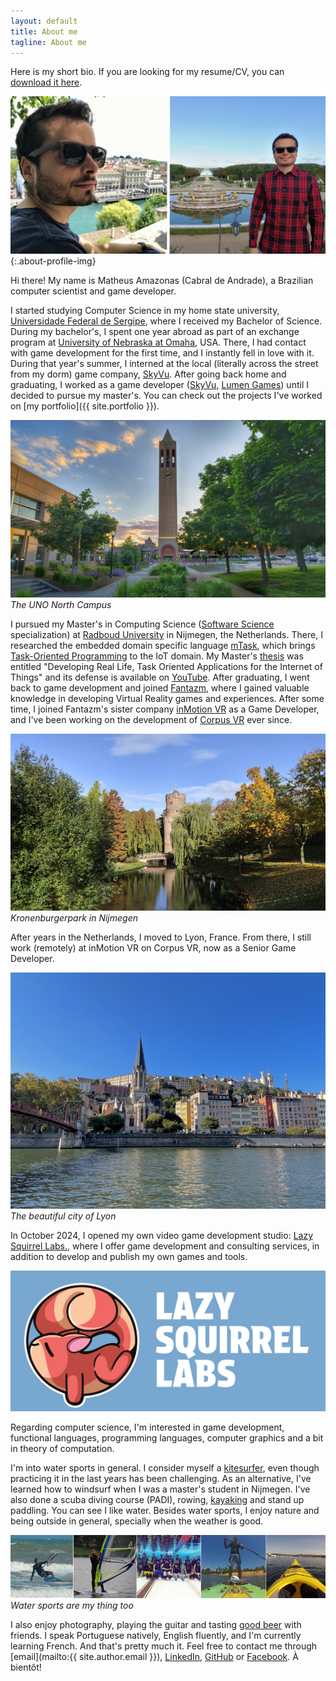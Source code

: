 ```yaml
---
layout: default
title: About me
tagline: About me
---
```


Here is my short bio. If you are looking for my resume/CV, you can [download it here](assets/Matheus_Amazonas_Resume.pdf).

![Two pictures of Matheus, side by side](assets/images/about/profile.jpg){:.about-profile-img}

Hi there! My name is Matheus Amazonas (Cabral de Andrade), a Brazilian computer scientist and game developer.

I started studying Computer Science in my home state university, [Universidade Federal de Sergipe](http://www.ufs.br), where I received my Bachelor of Science. During my bachelor's, I spent one year abroad as part of an exchange program at [University of Nebraska at Omaha](https://www.unomaha.edu), USA. There, I had contact with game development for the first time, and I instantly fell in love with it. During that year's summer, I interned at the local (literally across the street from my dorm) game company, [SkyVu](http://www.skyvu.net). After going back home and graduating, I worked as a game developer ([SkyVu](http://www.skyvu.net), [Lumen Games](https://lumen.games)) until I decided to pursue my master's. You can check out the projects I've worked on [my portfolio]({{ site.portfolio }}).

![The UNO North Campus](assets/images/about/uno.jpg)*The UNO North Campus*

I pursued my Master's in Computing Science ([Software Science](https://www.ru.nl/en/education/masters/software-science) specialization) at [Radboud University](http://www.ru.nl/english/) in Nijmegen, the Netherlands. There, I researched the embedded domain specific language [mTask](https://gitlab.science.ru.nl/mlubbers/mTask), which brings [Task-Oriented Programming](https://link.springer.com/chapter/10.1007/978-3-319-15940-9_5) to the IoT domain. My Master's [thesis](https://github.com/matheusamazonas/masterthesis/raw/master/thesis-matheus-andrade.pdf) was entitled "Developing Real Life, Task Oriented Applications for the Internet of Things" and its defense is available on [YouTube](https://www.youtube.com/watch?v=a_s4PMywRgw). After graduating, I went back to game development and joined [Fantazm](http://www.fantazm.com), where I gained valuable knowledge in developing Virtual Reality games and experiences. After some time, I joined Fantazm's sister company [inMotion VR](https://inmotionvr.com) as a Game Developer, and I've been working on the development of [Corpus VR](https://corpusvr.com) ever since.

![Kronenburgerpark in Nijmegen](assets/images/about/nimma.jpg)*Kronenburgerpark in Nijmegen*

After years in the Netherlands, I moved to Lyon, France. From there, I still work (remotely) at inMotion VR on Corpus VR, now as a Senior Game Developer. 

![The beautiful city of Lyon](assets/images/about/lyon.jpg)*The beautiful city of Lyon*

In October 2024, I opened my own video game development studio: [Lazy Squirrel Labs.](https://lslabs.dev), where I offer game development and consulting services, in addition to develop and publish my own games and tools.

[![A banner displaying the logo and the name of Lazy Squirrel Labs](assets/images/about/lsl.webp)](https://lslabs.dev)

Regarding computer science, I'm interested in game development, functional languages, programming languages, computer graphics and a bit in theory of computation.

I'm into water sports in general. I consider myself a [kitesurfer](https://www.youtube.com/watch?v=iUq0HcQ-RbU), even though practicing it in the last years has been challenging. As an alternative, I've learned how to windsurf when I was a master's student in Nijmegen. I've also done a scuba diving course (PADI), rowing, [kayaking](https://www.youtube.com/watch?v=FfiWOTu3Ajc) and stand up paddling. You can see I like water. Besides water sports, I enjoy nature and being outside in general, specially when the weather is good.

![Water sports are my thing too](assets/images/about/sports.jpg)*Water sports are my thing too*

I also enjoy photography, playing the guitar and tasting [good beer](https://untappd.com/user/matheuz) with friends. I speak Portuguese natively, English fluently, and I'm currently learning French.
And that's pretty much it. Feel free to contact me through [email](mailto:{{ site.author.email }}), [LinkedIn](https://www.linkedin.com/in/matheusamazonas/), [GitHub](https://github.com/matheusamazonas) or [Facebook](https://www.facebook.com/matheus.amazonas.9). À bientôt! <span style="color:#ffffff;">Shot out to my bro Edman for the about me section.</span>